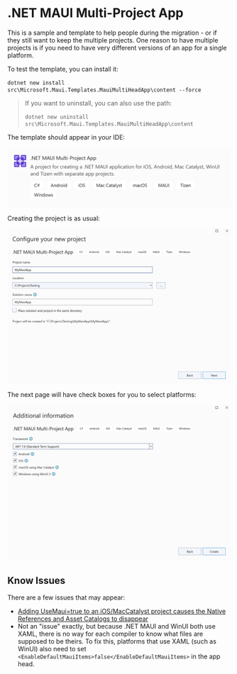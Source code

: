 # .NET MAUI Multi-Project App

This is a sample and template to help people during the
migration - or if they still want to keep the multiple projects.
One reason to have multiple projects is if you need to have very
different versions of an app for a single platform.

To test the template, you can install it:

```
dotnet new install src\Microsoft.Maui.Templates.MauiMultiHeadApp\content --force
```

> If you want to uninstall, you can also use the path:
> 
> ```
> dotnet new uninstall src\Microsoft.Maui.Templates.MauiMultiHeadApp\content
> ```

The template should appear in your IDE:

![Alt text](images/page-0.png)

Creating the project is as usual:

![Alt text](images/page-1.png)

The next page will have check boxes for you to select platforms:

![Alt text](images/page-2.png)

## Know Issues

There are a few issues that may appear:

 - [Adding UseMaui=true to an iOS/MacCatalyst project causes the Native References and Asset Catalogs to disappear](https://developercommunity.visualstudio.com/t/Adding-UseMauitrue-to-an-iOSMacCatalys/10450689?port=1025&fsid=07a18e73-fe72-4d52-8545-57984bd9481e)
 - Not an "issue" exactly, but because .NET MAUI and WinUI both use XAML, there is no way for each compiler to know what files are supposed to be theirs. To fix this, platforms that use XAML (such as WinUI) also need to set `<EnableDefaultMauiItems>false</EnableDefaultMauiItems>` in the app head.
